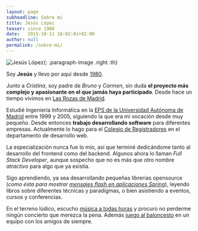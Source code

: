 ```yaml
---
layout: page
subheadline: Sobre mí
title: Jesús López
teaser: since 1980
date:   2015-10-11 18:02:01+02:00
author: null
permalink: /sobre-mi/
---
```

![Jesús López](http://www.gravatar.com/avatar/750fbbb5263ee71cba06346646c90fe7.jpg?s=180 "Jesús López"){: .paragraph-image .right .th}

Soy **Jesús** y llevo por aquí desde [1980][birthyear].

Junto a *Cristina*, soy padre de *Bruno* y *Carmen*, sin duda **el proyecto más complejo y apasionante en el que jamás haya participado**. Desde hace un tiempo vivimos en [Las Rozas de Madrid][rozas-map].

Estudié Ingeniería Informática en la [EPS de la Universidad Autónoma de Madrid][eps-uam] entre 1999 y 2005, siguiendo la que era mi vocación desde muy pequeño. Desde entonces **trabajo desarrollando software** para diferentes empresas. Actualmente lo hago para el [Colegio de Registradores][corpme] en el departamento de desarrollo web.

La especialización nunca fue lo mío, así que terminé dedicándome tanto al desarrollo del frontend como del backend. Algunos ahora lo llaman _Full Stack Developer_, aunque sospecho que no es más que otro nombre *atractivo* para algo que ya existía.

Sigo aprendiendo, ya sea desarrollando pequeñas librerías opensource (_como ésta para mostrar [mensajes flash en aplicaciones Spring][flash-messages]_), leyendo libros sobre diferentes técnicas y paradigmas, o bien asistiendo a eventos, cursos y conferencias.

En el terreno lúdico, escucho [música a todas horas][lastfm] y procuro no perderme ningún concierto que merezca la pena. Además [juego al baloncesto][faunaca] en un equipo con los amigos de siempre.


[birthyear]:       https://en.wikipedia.org/wiki/1980
[rozas-map]:       https://www.google.es/maps/place/Las+Rozas,+Madrid/@40.5231093,-3.8996554,13z/data=!4m2!3m1!1s0xd418333d1289ef5:0x98ddf7afc6a44e3e
[eps-uam]:         http://www.uam.es/ss/Satellite/EscuelaPolitecnica/es/home.htm
[corpme]:          https://www.registradores.org/
[flash-messages]:  /projects/flash-messages/
[lastfm]:          http://www.last.fm/user/jeslopalo
[faunaca]:         http://www-2.munimadrid.es/dgd/GestorOperacionesDGD?tipoOperacion=cuadroResultados&nombreDistrito=RETIRO&distrito=RETIRO&nombreDeporte=BALONCESTO&deporte=BALONCESTO&busqueda=&competicion=%B7%20Juegos%20Deportivos%20Municipales%20%B7&nombreGrupo=TORNEO%20MARCA%20BCTO%20GR%205&grupo=285&nombreCategoria=SENIOR&categoria=SENIOR&sexo=Masculino&identificadorSexo=M&nombreEquipo=FAUNACA&fase=1&
